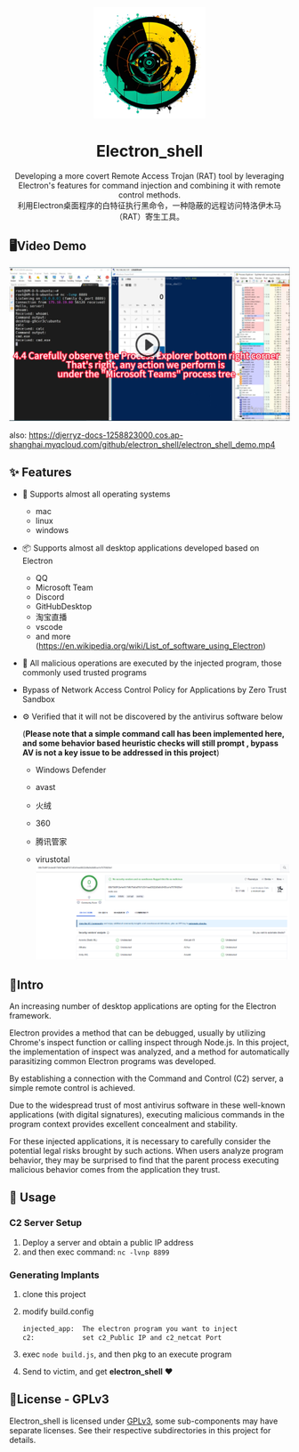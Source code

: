 <p align="center">
  <img width="200" src="./docs/logo.jpg">
</p>


<h1 align="center">Electron_shell</h1>

<div align="center">
Developing a more covert Remote Access Trojan (RAT) tool by leveraging Electron's features for command injection and combining it with remote control methods.<br>
利用Electron桌面程序的白特征执行黑命令，一种隐蔽的远程访问特洛伊木马（RAT）寄生工具。</div>


## 🖥Video Demo

[![Watch the video](./docs/demo.jpg)](https://djerryz-docs-1258823000.cos.ap-shanghai.myqcloud.com/github/electron_shell/electron_shell_demo.mp4)

also: https://djerryz-docs-1258823000.cos.ap-shanghai.myqcloud.com/github/electron_shell/electron_shell_demo.mp4


## ✨ Features

- 🌈 Supports almost all operating systems

  - mac
  - linux
  - windows

- 📦 Supports almost all desktop applications developed based on Electron

  - QQ
  - Microsoft Team
  - Discord
  - GitHubDesktop
  - 淘宝直播
  - vscode
  - and more (https://en.wikipedia.org/wiki/List_of_software_using_Electron)

- 🎨 All malicious operations are executed by the injected program, those commonly used trusted programs

- Bypass of Network Access Control Policy for Applications by Zero Trust Sandbox

- ⚙️ Verified that it will not be discovered by the antivirus software below

  (**Please note that a simple command call has been implemented here, and some behavior based heuristic checks will still prompt , bypass AV is not a key issue to be addressed in this project**)

  - Windows Defender

  - avast

  - 火绒

  - 360

  - 腾讯管家

  - virustotal
    <img src="./docs/viruscheck.png" alt="" style="max-width: 100%;">



## 🎉Intro

An increasing number of desktop applications are opting for the Electron framework. 

Electron provides a method that can be debugged, usually by utilizing Chrome's inspect function or calling inspect through Node.js. In this project, the implementation of inspect was analyzed, and a method for automatically parasitizing common Electron programs was developed.

By establishing a connection with the Command and Control (C2) server, a simple remote control is achieved.  

Due to the widespread trust of most antivirus software in  these well-known applications (with digital signatures), executing  malicious commands in the program context provides excellent concealment and stability.  

For these injected applications, it is necessary to carefully consider the potential legal risks brought by such actions. When users analyze program behavior, they may be surprised to find that the parent process executing malicious behavior comes from the application they trust.



## 🔨 Usage

### C2 Server Setup

1. Deploy a server and obtain a public IP address
2. and then exec command:   `nc -lvnp 8899`

### Generating Implants

1. clone this project

2. modify build.config
   
    ```
    injected_app:  The electron program you want to inject
    c2:            set c2_Public IP and c2_netcat Port
    ```
    
3. exec `node build.js`, and then pkg to an execute program

4. Send to victim, and get **electron_shell** ❤️



## 🤝License - GPLv3

Electron_shell is licensed under [GPLv3](https://www.gnu.org/licenses/gpl-3.0.en.html), some sub-components may have separate licenses. See their respective subdirectories in this project for details.